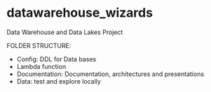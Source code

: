 # datawarehouse_wizards
Data Warehouse and Data Lakes Project

FOLDER STRUCTURE:
- Config: DDL for Data bases
- Lambda function
- Documentation: Documentation, architectures and presentations
- Data: test and explore locally 
